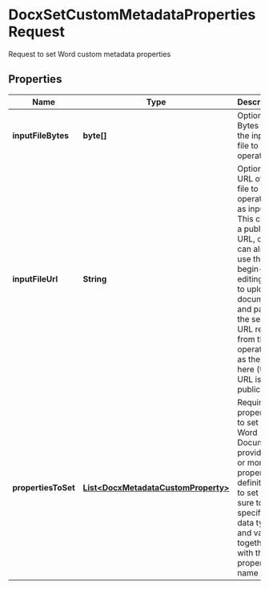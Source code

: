 

# DocxSetCustomMetadataPropertiesRequest

Request to set Word custom metadata properties
## Properties

Name | Type | Description | Notes
------------ | ------------- | ------------- | -------------
**inputFileBytes** | **byte[]** | Optional: Bytes of the input file to operate on |  [optional]
**inputFileUrl** | **String** | Optional: URL of a file to operate on as input.  This can be a public URL, or you can also use the begin-editing API to upload a document and pass in the secure URL result from that operation as the URL here (this URL is not public). |  [optional]
**propertiesToSet** | [**List&lt;DocxMetadataCustomProperty&gt;**](DocxMetadataCustomProperty.md) | Required: properties to set in the Word Document; provide one or more property definitions to set - be sure to specify the data type and value, together with the property name |  [optional]



